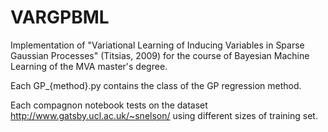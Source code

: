 # VARGPBML

Implementation of "Variational Learning of Inducing Variables in Sparse Gaussian Processes" (Titsias, 2009) for the course of Bayesian Machine Learning of the MVA master's degree.

Each GP_{method}.py contains the class of the GP regression method. 

Each compagnon notebook tests on the dataset http://www.gatsby.ucl.ac.uk/~snelson/ using different sizes of training set. 
